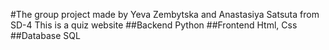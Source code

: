 #The group project made by Yeva Zembytska and Anastasiya Satsuta from SD-4
This is a quiz website 
##Backend
Python
##Frontend
Html, Css
##Database
SQL
